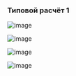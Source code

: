 ### Типовой расчёт 1
![image](https://github.com/mireashik/compmath_3sem/assets/70198995/7f30b5c6-c20e-4689-96b8-416ac048426f)

![image](https://github.com/mireashik/compmath_3sem/assets/70198995/87c83384-bbbf-4f5a-b1fe-1079905cb007)

![image](https://github.com/mireashik/compmath_3sem/assets/70198995/fb44c286-550b-42f4-b321-0c36da1d8e27)

![image](https://github.com/mireashik/compmath_3sem/assets/70198995/22b06859-61a7-4429-ac39-ae7cfeb321c5)

